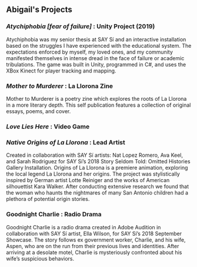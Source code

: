 ## Abigail's Projects

### *Atychiphobia [fear of failure]* : Unity Project (2019)

Atychiphobia was my senior thesis at SAY Sí and an interactive installation based on the struggles I have experienced with the educational system. The expectations enforced by myself, my loved ones, and my community manifested themselves in intense dread in the face of failure or academic tribulations. The game was built in Unity, programmed in C#, and uses the XBox Kinect for player tracking and mapping.

### *Mother to Murderer* : La Llorona Zine

Mother to Murderer is a poetry zine which  explores the roots of La Llorona in a more literary depth. This self publication features a collection of original essays, poems, and cover.


### *Love Lies Here* : Video Game

### *Native Origins of La Llorona* : Lead Artist

Created in collaboration with SAY Sí artists: Nat Lopez Romero, Ava Keel, and Sarah Rodriguez for SAY Sí’s 2018 Story Seldom Told: Omitted Histories Gallery Installation. Origins of La Llorona is a premiere animation, exploring the local legend La Llorona and her origins. The project was stylistically inspired by German artist Lotte Reiniger and the works of American silhouettist Kara Walker. After conducting extensive research we found that the woman who haunts the nightmares of many San Antonio children had a plethora of potential origin stories. 

### Goodnight Charlie : Radio Drama

Goodnight Charlie is a radio drama created in Adobe Audition in collaboration with SAY Sí artist, Ella Wilson, for SAY Sí’s 2018 September Showcase. The story follows ex government worker, Charlie, and his wife, Aspen, who are on the run from their previous lives and identities. After arriving at a desolate motel, Charlie is mysteriously confronted about his wife’s suspicious behaviors. 
